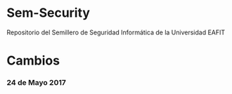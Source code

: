 # Sem-Security
Repositorio del Semillero de Seguridad Informática de la Universidad EAFIT


# Cambios

### 24 de Mayo 2017
